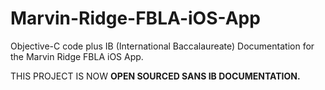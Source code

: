 Marvin-Ridge-FBLA-iOS-App
=========================
Objective-C code plus IB (International Baccalaureate) Documentation for the Marvin Ridge FBLA iOS App.

THIS PROJECT IS NOW <b>OPEN SOURCED<b> SANS IB DOCUMENTATION.
